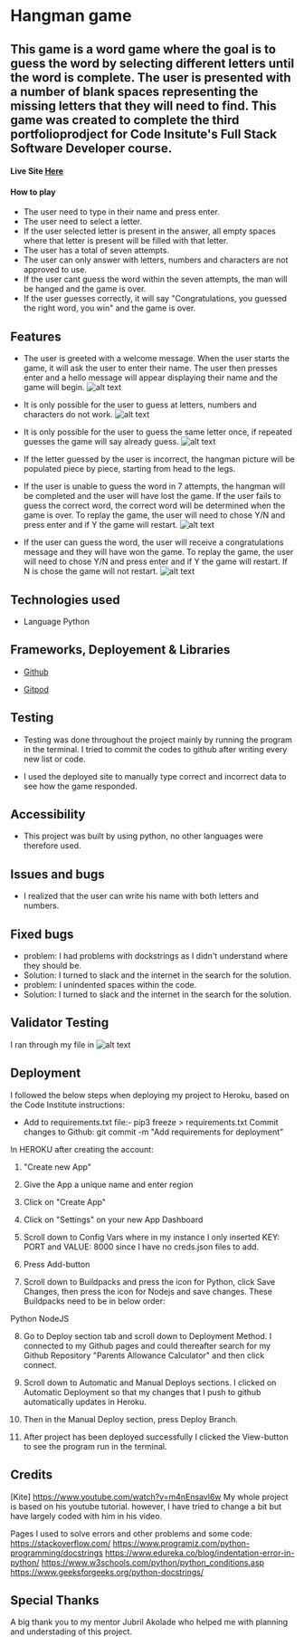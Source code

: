 # Hangman game 

## This game is a word game where the goal is to guess the word by selecting different letters until the word is complete. The user is presented with a number of blank spaces representing the missing letters that they will need to find. This game was created to complete the third portfolioprodject for Code Insitute's Full Stack Software Developer course.

#### Live Site [Here](https://hangman-knut.herokuapp.com/)

#### How to play
- The user need to type in their name and press enter.
- The user need to select a letter.
- If the user selected letter is present in the answer, all empty spaces where that letter is present will be filled with that letter.
- The user has a total of seven attempts.
- The user can only answer with letters, numbers and characters are not approved to use.
- If the user cant guess the word within the seven attempts, the man will be hanged and the game is over.
- If the user guesses correctly, it will say "Congratulations, you guessed the right word, you win" and the game is over.

## Features
- The user is greeted with a welcome message. When the user starts the game, it will ask the user to enter their name. The user then presses enter and  a hello message will appear displaying their name and the game will begin.
![alt text](controllers/assets/images/start.png)

- It is only possible for the user to guess at letters, numbers and characters do not work.
![alt text](controllers/assets/images/not-valied-number.png)

- It is only possible for the user to guess the same letter once, if repeated guesses the game will say already guess.
![alt text](controllers/assets/images/already-used.png)
- If the letter guessed by the user is incorrect, the hangman picture will be populated piece by piece, starting from head to the legs.
- If the user is unable to guess the word in 7 attempts, the hangman will be completed and the user will have lost the game. If the user fails to guess the correct word, the correct word will be determined when the game is over. To replay the game, the user will need to chose Y/N and press enter and if Y the game will restart.
![alt text](controllers/assets/images/lost.png)

- If the user can guess the word, the user will receive a congratulations message and they will have won the game. To replay the game, the user will need to chose Y/N and press enter and if Y the game will restart. If N is chose the game will not restart.
![alt text](controllers/assets/images/won.png)


## Technologies used
- Language
Python

## Frameworks, Deployement & Libraries

* [Github](https://github.com/)

* [Gitpod](https://gitpod.io)

## Testing

* Testing was done throughout the project mainly by running the program in the terminal. I tried to commit the codes to github after writing every new list or code.

* I used the deployed site to manually type correct and incorrect data to see how the game responded.

## Accessibility

* This project was built by using python, no other languages were therefore used.

## Issues and bugs
- I realized that the user can write his name with both letters and numbers.

## Fixed bugs
- problem: I had problems with dockstrings as I didn't understand where they should be.
- Solution: I turned to slack and the internet in the search for the solution.
- problem: I unindented spaces within the code.
- Solution: I turned to slack and the internet in the search for the solution.



## Validator Testing
I ran through my file in [](https://pep8ci.herokuapp.com/)
![alt text](controllers/assets/images/pep-validator.png)

## Deployment

I followed the below steps when deploying my project to Heroku, based on the Code Institute instructions:

* Add to requirements.txt file:-
pip3 freeze > requirements.txt
Commit changes to Github:
git commit -m "Add requirements for deployment”

In HEROKU after creating the account:

1. "Create new App"

2. Give the App a unique name and enter region

3. Click on "Create App"

4. Click on "Settings" on your new App Dashboard

5. Scroll down to Config Vars where in my instance I only inserted KEY: PORT and VALUE: 8000 since I have no creds.json files to add.

6. Press Add-button

7. Scroll down to Buildpacks and press the icon for Python, click Save Changes, then press the icon for Nodejs and save changes. These Buildpacks need to be in below order:

Python NodeJS

8. Go to Deploy section tab and scroll down to Deployment Method. I connected to my Github pages and could thereafter search for my Github Repository "Parents Allowance Calculator" and then click connect.

9. Scroll down to Automatic and Manual Deploys sections. I clicked on Automatic Deployment so that my changes that I push to github automatically updates in Heroku.

10. Then in the Manual Deploy section, press Deploy Branch.

11. After project has been deployed successfully I clicked the View-button to see the program run in the terminal.

## Credits

[Kite] https://www.youtube.com/watch?v=m4nEnsavl6w
My whole project is based on his youtube tutorial. however, I have tried to change a bit but have largely coded with him in his video.

Pages I used to solve errors and other problems and some code: 
https://stackoverflow.com/ 
https://www.programiz.com/python-programming/docstrings
https://www.edureka.co/blog/indentation-error-in-python/
https://www.w3schools.com/python/python_conditions.asp
https://www.geeksforgeeks.org/python-docstrings/

## Special Thanks

A big thank you to my mentor Jubril Akolade who helped me with planning and understading of this project.